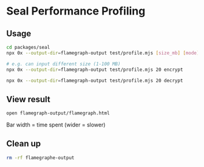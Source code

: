 # Seal Performance Profiling

## Usage

```bash
cd packages/seal
npx 0x --output-dir=flamegraph-output test/profile.mjs [size_mb] [mode]

# e.g. can input different size (1-100 MB)
npx 0x --output-dir=flamegraph-output test/profile.mjs 20 encrypt

npx 0x --output-dir=flamegraph-output test/profile.mjs 20 decrypt
```

## View result

```bash
open flamegraph-output/flamegraph.html
```
Bar width = time spent (wider = slower)

## Clean up

```bash
rm -rf flamegraphe-output
```